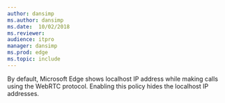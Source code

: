 ```yaml
---
author: dansimp
ms.author: dansimp
ms.date:  10/02/2018
ms.reviewer: 
audience: itpro
manager: dansimp
ms.prod: edge
ms.topic: include
---
```


By default, Microsoft Edge shows localhost IP address while making calls using the WebRTC protocol. Enabling this policy hides the localhost IP addresses. 
